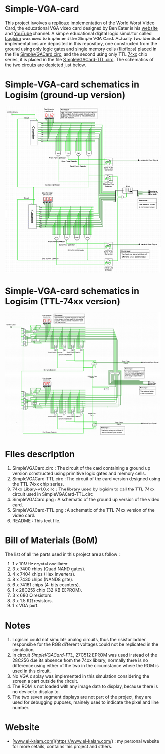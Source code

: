# Simple-VGA-card
This project involves a replicate implementation of the World Worst Video Card, the educational VGA video card designed by Ben Eater in his [website](https://eater.net/) and [YouTube](https://www.youtube.com/c/beneater) channel. A simple educational digital logic simulator called [Logisim](http://www.cburch.com/logisim/) was used to implement the Simple VGA Card. Actually, two identical implementations are deposited in this repository, one constructed from the ground using only logic gates and single memory cells (flipflops) placed in the file [SimpleVGACard.circ](https://github.com/kara-abdelaziz/Simple-VGA-card/blob/main/SimpleVGACard.circ), and the second using only TTL [74xx](https://en.wikipedia.org/wiki/List_of_7400-series_integrated_circuits) chip series, it is placed in the file [SimpleVGACard-TTL.circ](https://github.com/kara-abdelaziz/Simple-VGA-card/blob/main/SimpleVGACard-TTL.circ). The schematics of the two circuits are depicted just below.

# Simple-VGA-card schematics in Logisim (ground-up version)

![Simple VGA Card image](https://github.com/kara-abdelaziz/Simple-VGA-card/blob/main/SimpleVGACard.PNG)

# Simple-VGA-card schematics in Logisim (TTL-74xx version)

![Simple VGA Card TTL image](https://github.com/kara-abdelaziz/Simple-VGA-card/blob/main/SimpleVGACard-TTL.PNG)

# Files description

1. SimpleVGACard.circ : The circuit of the card containing a ground up version constructed using primitive logic gates and memory cells.
2. SimpleVGACard-TTL.circ : The circuit of the card version designed using the TTL 74xx chip series.
3. 74xx Libary-v1.0.circ : The library used by logisim to call the TTL 74xx circuit used in SimpleVGACard-TTL.circ
4. SimpleVGACard.png : A schematic of the ground up version of the video card.
5. SimpleVGACard-TTL.png : A schematic of the TTL 74xx version of the video card.
6. README : This text file.

# Bill of Materials (BoM)

The list of all the parts used in this project are as follow :
1. 1 x 10MHz crystal oscillator.
2. 3 x 7400 chips (Quad NAND gates).
3. 4 x 7404 chips (Hex Inverters).
4. 8 x 7430 chips (NAND8 gate).
5. 6 x 74161 chips (4-bits counters).
6. 1 x 28C256 chip (32 KB EEPROM).
7. 3 x 680 Ω resistors.
8. 3 x 1.5 KΩ resistors.
9. 1 x VGA port.

# Notes

1. Logisim could not simulate analog circuits, thus the risistor ladder responsible for the RGB different voltages could not be replicated in the simulation.
2. In circuit _SimpleVGACard-TTL_, 27C512 EPROM was used instead of the 28C256 due its absence from the 74xx library, normally there is no difference using either of the two in the circumstance where the ROM is used in this circuit.
3. No VGA display was implemented in this simulation considering the screen a part outside the circuit.
4. The ROM is not loaded with any image data to display, because there is no device to display to.
5. The two seven segment displays are not part of the project, they are used for debugging puposes, mainely used to indicate the pixel and line number.

# Website
- [www.el-kalam.com](https://www.el-kalam.com/) : my personal website for more details, contains this project and others.


